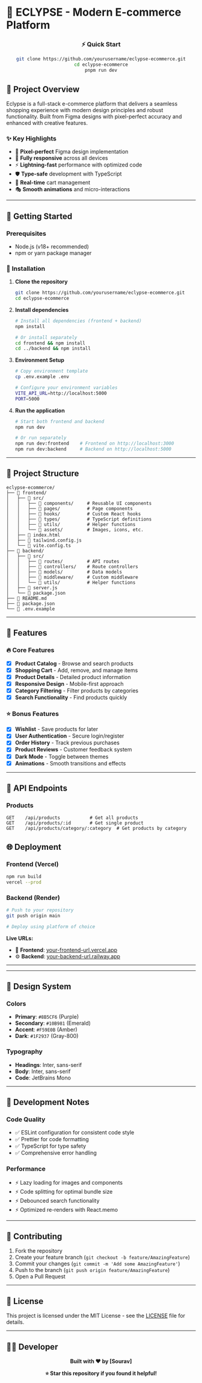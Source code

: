 # 🌟 **ECLYPSE** - Modern E-commerce Platform

<div align="center">



### ⚡ **Quick Start**
```bash
git clone https://github.com/yourusername/eclypse-ecommerce.git
cd eclypse-ecommerce
pnpm run dev
```

</div>

## 🎯 **Project Overview**

Eclypse is a full-stack e-commerce platform that delivers a seamless shopping experience with modern design principles and robust functionality. Built from Figma designs with pixel-perfect accuracy and enhanced with creative features.

### ✨ **Key Highlights**
- 🎨 **Pixel-perfect** Figma design implementation
- 📱 **Fully responsive** across all devices
- ⚡ **Lightning-fast** performance with optimized code
- 🛡️ **Type-safe** development with TypeScript
- 🔄 **Real-time** cart management
- 🎭 **Smooth animations** and micro-interactions

---
## 🚀 **Getting Started**

### Prerequisites
- Node.js (v18+ recommended)
- npm or yarn package manager

### 🔧 **Installation**

1. **Clone the repository**
   ```bash
   git clone https://github.com/yourusername/eclypse-ecommerce.git
   cd eclypse-ecommerce
   ```

2. **Install dependencies**
   ```bash
   # Install all dependencies (frontend + backend)
   npm install
   
   # Or install separately
   cd frontend && npm install
   cd ../backend && npm install
   ```

3. **Environment Setup**
   ```bash
   # Copy environment template
   cp .env.example .env
   
   # Configure your environment variables
   VITE_API_URL=http://localhost:5000
   PORT=5000
   ```

4. **Run the application**
   ```bash
   # Start both frontend and backend
   npm run dev
   
   # Or run separately
   npm run dev:frontend    # Frontend on http://localhost:3000
   npm run dev:backend     # Backend on http://localhost:5000
   ```

---

## 📁 **Project Structure**

```
eclypse-ecommerce/
├── 📂 frontend/
│   ├── 📂 src/
│   │   ├── 📂 components/     # Reusable UI components
│   │   ├── 📂 pages/          # Page components
│   │   ├── 📂 hooks/          # Custom React hooks
│   │   ├── 📂 types/          # TypeScript definitions
│   │   ├── 📂 utils/          # Helper functions
│   │   └── 📂 assets/         # Images, icons, etc.
│   ├── 📄 index.html
│   ├── 📄 tailwind.config.js
│   └── 📄 vite.config.ts
├── 📂 backend/
│   ├── 📂 src/
│   │   ├── 📂 routes/         # API routes
│   │   ├── 📂 controllers/    # Route controllers
│   │   ├── 📂 models/         # Data models
│   │   ├── 📂 middleware/     # Custom middleware
│   │   └── 📂 utils/          # Helper functions
│   ├── 📄 server.js
│   └── 📄 package.json
├── 📄 README.md
├── 📄 package.json
└── 📄 .env.example
```

---

## 🎯 **Features**

### 🔥 **Core Features**
- [x] **Product Catalog** - Browse and search products
- [x] **Shopping Cart** - Add, remove, and manage items
- [x] **Product Details** - Detailed product information
- [x] **Responsive Design** - Mobile-first approach
- [x] **Category Filtering** - Filter products by categories
- [x] **Search Functionality** - Find products quickly

### ⭐ **Bonus Features**
- [x] **Wishlist** - Save products for later
- [x] **User Authentication** - Secure login/register
- [x] **Order History** - Track previous purchases
- [x] **Product Reviews** - Customer feedback system
- [x] **Dark Mode** - Toggle between themes
- [x] **Animations** - Smooth transitions and effects

---

## 🔌 **API Endpoints**

### Products
```http
GET    /api/products           # Get all products
GET    /api/products/:id       # Get single product
GET    /api/products/category/:category  # Get products by category
```


## 🌐 **Deployment**

### **Frontend** (Vercel)
```bash
npm run build
vercel --prod
```

### **Backend** (Render)
```bash
# Push to your repository
git push origin main

# Deploy using platform of choice
```

**Live URLs:**
- 🎨 **Frontend**: [your-frontend-url.vercel.app]((https://eclypse-eosin.vercel.app/))
- ⚙️ **Backend**: [your-backend-url.railway.app]((https://eclypse-3.onrender.com/))

---


---

## 🎨 **Design System**

### Colors
- **Primary**: `#8B5CF6` (Purple)
- **Secondary**: `#10B981` (Emerald)
- **Accent**: `#F59E0B` (Amber)
- **Dark**: `#1F2937` (Gray-800)

### Typography
- **Headings**: Inter, sans-serif
- **Body**: Inter, sans-serif
- **Code**: JetBrains Mono

---

## 📝 **Development Notes**

### **Code Quality**
- ✅ ESLint configuration for consistent code style
- ✅ Prettier for code formatting
- ✅ TypeScript for type safety
- ✅ Comprehensive error handling

### **Performance**
- ⚡ Lazy loading for images and components
- ⚡ Code splitting for optimal bundle size
- ⚡ Debounced search functionality
- ⚡ Optimized re-renders with React.memo

---

## 🤝 **Contributing**

1. Fork the repository
2. Create your feature branch (`git checkout -b feature/AmazingFeature`)
3. Commit your changes (`git commit -m 'Add some AmazingFeature'`)
4. Push to the branch (`git push origin feature/AmazingFeature`)
5. Open a Pull Request

---

## 📄 **License**

This project is licensed under the MIT License - see the [LICENSE](LICENSE) file for details.

---

## 👨‍💻 **Developer**

<div align="center">

**Built with ❤️ by [Sourav]**




<div align="center">

**⭐ Star this repository if you found it helpful!**

